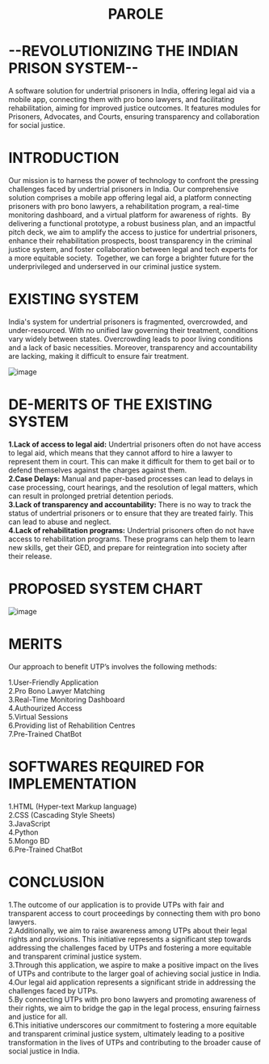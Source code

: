 <h1 align="center">PAROLE</h1>

# --REVOLUTIONIZING THE INDIAN PRISON SYSTEM--
A software solution for undertrial prisoners in India, offering legal aid via a mobile app, connecting them with pro bono lawyers, and facilitating rehabilitation, aiming for improved justice outcomes. It features modules for Prisoners, Advocates, and Courts, ensuring transparency and collaboration for social justice.

# INTRODUCTION 
Our mission is to harness the power of technology to confront the pressing challenges faced by undertrial prisoners in India. Our comprehensive solution comprises a mobile app offering legal aid, a platform connecting prisoners with pro bono lawyers, a rehabilitation program, a real-time monitoring dashboard, and a virtual platform for awareness of rights. 
By delivering a functional prototype, a robust business plan, and an impactful pitch deck, we aim to amplify the access to justice for undertrial prisoners, enhance their rehabilitation prospects, boost transparency in the criminal justice system, and foster collaboration between legal and tech experts for a more equitable society. 
Together, we can forge a brighter future for the underprivileged and underserved in our criminal justice system.

# EXISTING SYSTEM 
India's system for undertrial prisoners is fragmented, overcrowded, and under-resourced. With no unified law governing their treatment, conditions vary widely between states. Overcrowding leads to poor living conditions and a lack of basic necessities. Moreover, transparency and accountability are lacking, making it difficult to ensure fair treatment.

![image](https://github.com/Harsha7999/PAROLE-REVOLUTIONIZING-THE-INDIAN-PRISION-SYSTEM/assets/138028961/509d8ccd-2c88-4576-ba85-6c80f7b283a5)

# DE-MERITS OF THE EXISTING SYSTEM

**1.Lack of access to legal aid:** Undertrial prisoners often do not have access to legal aid, which means that they cannot afford to hire a lawyer to represent them in court. This can make it difficult for them to get bail or to defend themselves against the charges against them.<br>
**2.Case Delays:** Manual and paper-based processes can lead to delays in case processing, court hearings, and the resolution of legal matters, which can result in prolonged pretrial detention periods.<br>
**3.Lack of transparency and accountability:** There is no way to track the status of undertrial prisoners or to ensure that they are treated fairly. This can lead to abuse and neglect.<br>
**4.Lack of rehabilitation programs:** Undertrial prisoners often do not have access to rehabilitation programs. These programs can help them to learn new skills, get their GED, and prepare for reintegration into society after their release.<br>

# PROPOSED SYSTEM CHART
![image](https://github.com/Harsha7999/PAROLE-REVOLUTIONIZING-THE-INDIAN-PRISION-SYSTEM/assets/138028961/7f3899c9-9dd8-4b4b-9b43-3d9de756a4f1)

# MERITS
Our approach to benefit UTP’s involves the following methods:

1.User-Friendly Application<br>
2.Pro Bono Lawyer Matching<br>
3.Real-Time Monitoring Dashboard<br>
4.Authourized Access<br>
5.Virtual Sessions<br>
6.Providing list of Rehabilition Centres<br>
7.Pre-Trained ChatBot<br>

# SOFTWARES REQUIRED FOR IMPLEMENTATION

1.HTML (Hyper-text Markup language)<br>
2.CSS (Cascading Style Sheets)<br>
3.JavaScript<br>
4.Python<br>
5.Mongo BD<br>
6.Pre-Trained ChatBot<br>

# CONCLUSION

1.The outcome of our application is to provide UTPs with fair and transparent access to court proceedings by connecting them with pro bono lawyers.<br>
2.Additionally, we aim to raise awareness among UTPs about their legal rights and provisions. This initiative represents a significant step towards addressing the challenges faced by UTPs and fostering a more equitable and transparent criminal justice system.<br>
3.Through this application, we aspire to make a positive impact on the lives of UTPs and contribute to the larger goal of achieving social justice in India.<br>
4.Our legal aid application represents a significant stride in addressing the challenges faced by UTPs.<br>
5.By connecting UTPs with pro bono lawyers and promoting awareness of their rights, we aim to bridge the gap in the legal process, ensuring fairness and justice for all.<br>
6.This initiative underscores our commitment to fostering a more equitable and transparent criminal justice system, ultimately leading to a positive transformation in the lives of UTPs and contributing to the broader cause of social justice in India.<br>
